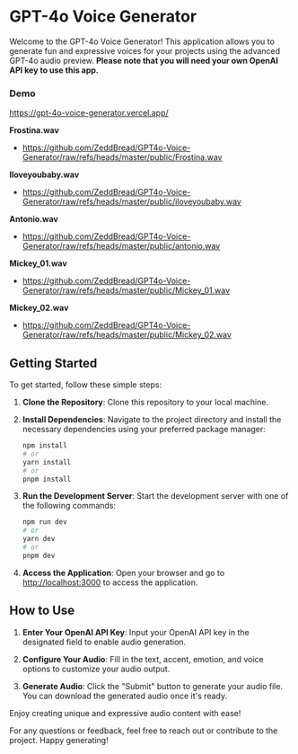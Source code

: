 # GPT-4o Voice Generator

Welcome to the GPT-4o Voice Generator! This application allows you to generate fun and expressive voices for your projects using the advanced GPT-4o audio preview. **Please note that you will need your own OpenAI API key to use this app.**

### Demo
https://gpt-4o-voice-generator.vercel.app/

**Frostina.wav**
- https://github.com/ZeddBread/GPT4o-Voice-Generator/raw/refs/heads/master/public/Frostina.wav

**Iloveyoubaby.wav**
- https://github.com/ZeddBread/GPT4o-Voice-Generator/raw/refs/heads/master/public/iloveyoubaby.wav

**Antonio.wav**
- https://github.com/ZeddBread/GPT4o-Voice-Generator/raw/refs/heads/master/public/antonio.wav

**Mickey_01.wav**
- https://github.com/ZeddBread/GPT4o-Voice-Generator/raw/refs/heads/master/public/Mickey_01.wav

**Mickey_02.wav**
- https://github.com/ZeddBread/GPT4o-Voice-Generator/raw/refs/heads/master/public/Mickey_02.wav

## Getting Started

To get started, follow these simple steps:

1. **Clone the Repository**: Clone this repository to your local machine.

2. **Install Dependencies**: Navigate to the project directory and install the necessary dependencies using your preferred package manager:

   ```bash
   npm install
   # or
   yarn install
   # or
   pnpm install
   ```

3. **Run the Development Server**: Start the development server with one of the following commands:

   ```bash
   npm run dev
   # or
   yarn dev
   # or
   pnpm dev
   ```

4. **Access the Application**: Open your browser and go to [http://localhost:3000](http://localhost:3000) to access the application.

## How to Use

1. **Enter Your OpenAI API Key**: Input your OpenAI API key in the designated field to enable audio generation.

2. **Configure Your Audio**: Fill in the text, accent, emotion, and voice options to customize your audio output.

3. **Generate Audio**: Click the "Submit" button to generate your audio file. You can download the generated audio once it's ready.

Enjoy creating unique and expressive audio content with ease!

For any questions or feedback, feel free to reach out or contribute to the project. Happy generating!
